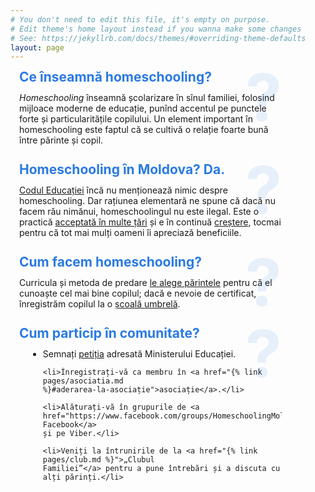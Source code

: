 ```yaml
---
# You don't need to edit this file, it's empty on purpose.
# Edit theme's home layout instead if you wanna make some changes
# See: https://jekyllrb.com/docs/themes/#overriding-theme-defaults
layout: page
---
```


<style>
.post-header {
  display: none;
}

section.blurb {
  margin: 2em 1em 1em;
  max-width: 30em;
  position: relative;
}

section.blurb h2:before {
  content: "?";
  position: absolute;
  right: 0;
  margin-top: -0.1em;
  font-size: 5em;
  font-weight: bold;
  opacity: 0.1;
  line-height: 1;
  pointer-events: none;
}

section.blurb:first-of-type {
  margin-top: 0;
}

section.blurb h2 {
  margin: 0 0 0.25em 0;
  line-height: 1;
  color: #2a7ae2;
}
</style>

<section class="blurb">
  <h2>Ce înseamnă homeschooling?</h2>

  <p><dfn>Homeschooling</dfn> înseamnă școlarizare în sînul familiei, folosind
  mijloace moderne de educație, punînd accentul pe punctele forte și
  particularitățile copilului.  Un element important în homeschooling este
  faptul că se cultivă o relație foarte bună între părinte și copil.</p>
</section>

<section class="blurb">
  <h2>Homeschooling în Moldova? Da.</h2>

  <p><a href="http://lex.justice.md/md/355156/" target="_blank">Codul
  Educației</a> încă nu menționează nimic despre homeschooling. Dar rațiunea
  elementară ne spune că dacă nu facem rău nimănui, homeschoolingul nu este
  ilegal. Este o practică <a href="https://publications.europa.eu/s/kgMm"
  target="_blank">acceptată în multe țări</a> și e în continuă <a
  href="https://en.wikipedia.org/wiki/Homeschooling_international_status_and_statistics"
  target="_blank" >creștere</a>, tocmai pentru că tot mai mulți oameni îi
  apreciază beneficiile.</p>
</section>

<section class="blurb">
  <h2>Cum facem homeschooling?</h2>

  <p>Curricula și metoda de predare <a href="{% link pages/resurse.md %}">le
  alege părintele</a> pentru că el cunoaște cel mai bine copilul; dacă e nevoie
  de certificat, înregistrăm copilul la o <a href="{% link pages/resurse.md
  %}/#școli-online">școală umbrelă</a>.</p>
</section>

<section class="blurb">
  <h2>Cum particip în comunitate?</h2>

  <ul style="margin-left: 1em">
    <li>Semnați <a href="{% link pages/petitie.md %}">petiția</a> adresată
    Ministerului Educației.</li>

    <li>Înregistrați-vă ca membru în <a href="{% link pages/asociatia.md
    %}#aderarea-la-asociație">asociație</a>.</li>

    <li>Alăturați-vă în grupurile de <a
    href="https://www.facebook.com/groups/HomeschoolingMoldova/">pe Facebook</a>
    și pe Viber.</li>

    <li>Veniți la întrunirile de la <a href="{% link pages/club.md %}">„Clubul
    Familiei”</a> pentru a pune întrebări și a discuta cu alți părinți.</li>
  </ul>
</section>
